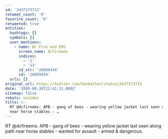 ```yaml
---
id: '3437173713'
retweet_count: '0'
favorite_count: '0'
retweeted: true
entities:
  hashtags: []
  symbols: []
  user_mentions:
    - name: DC Fire and EMS
      screen_name: dcfireems
      indices:
        - '3'
        - '13'
      id_str: '20069434'
      id: '20069434'
  urls: []
original_url: https://twitter.com/benbalter/status/3437173713
date: '2009-08-20T22:41:31.000Z'
sitemap: false
robots: noindex
title: >-
  RT @dcfireems: APB - gang of bees - wearing yellow jacket last seen along path
  near horse stables - …
---
```


RT @dcfireems: APB - gang of bees - wearing yellow jacket last seen along path near horse stables - wanted for assault - armed & dangerous.